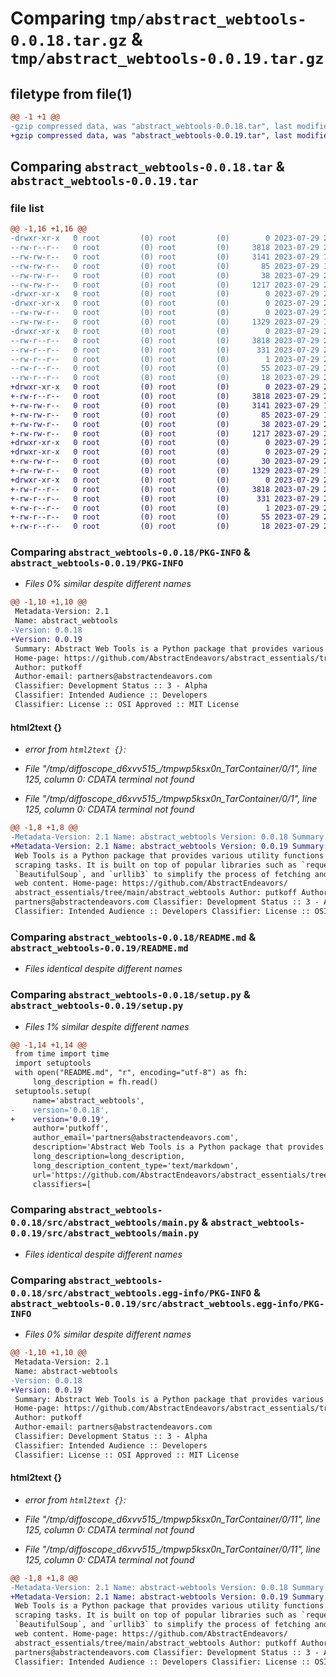 # Comparing `tmp/abstract_webtools-0.0.18.tar.gz` & `tmp/abstract_webtools-0.0.19.tar.gz`

## filetype from file(1)

```diff
@@ -1 +1 @@
-gzip compressed data, was "abstract_webtools-0.0.18.tar", last modified: Sat Jul 29 20:10:10 2023, max compression
+gzip compressed data, was "abstract_webtools-0.0.19.tar", last modified: Sat Jul 29 20:11:43 2023, max compression
```

## Comparing `abstract_webtools-0.0.18.tar` & `abstract_webtools-0.0.19.tar`

### file list

```diff
@@ -1,16 +1,16 @@
-drwxr-xr-x   0 root         (0) root         (0)        0 2023-07-29 20:10:10.179425 abstract_webtools-0.0.18/
--rw-r--r--   0 root         (0) root         (0)     3818 2023-07-29 20:10:10.179425 abstract_webtools-0.0.18/PKG-INFO
--rw-rw-r--   0 root         (0) root         (0)     3141 2023-07-29 19:58:01.000000 abstract_webtools-0.0.18/README.md
--rw-rw-r--   0 root         (0) root         (0)       85 2023-07-29 19:09:21.000000 abstract_webtools-0.0.18/pyproject.toml
--rw-rw-r--   0 root         (0) root         (0)       38 2023-07-29 20:10:10.179425 abstract_webtools-0.0.18/setup.cfg
--rw-rw-r--   0 root         (0) root         (0)     1217 2023-07-29 20:10:05.000000 abstract_webtools-0.0.18/setup.py
-drwxr-xr-x   0 root         (0) root         (0)        0 2023-07-29 20:10:10.179425 abstract_webtools-0.0.18/src/
-drwxr-xr-x   0 root         (0) root         (0)        0 2023-07-29 20:10:10.179425 abstract_webtools-0.0.18/src/abstract_webtools/
--rw-rw-r--   0 root         (0) root         (0)        0 2023-07-29 20:02:45.000000 abstract_webtools-0.0.18/src/abstract_webtools/__init__.py
--rw-rw-r--   0 root         (0) root         (0)     1329 2023-07-29 19:09:21.000000 abstract_webtools-0.0.18/src/abstract_webtools/main.py
-drwxr-xr-x   0 root         (0) root         (0)        0 2023-07-29 20:10:10.179425 abstract_webtools-0.0.18/src/abstract_webtools.egg-info/
--rw-r--r--   0 root         (0) root         (0)     3818 2023-07-29 20:10:10.000000 abstract_webtools-0.0.18/src/abstract_webtools.egg-info/PKG-INFO
--rw-r--r--   0 root         (0) root         (0)      331 2023-07-29 20:10:10.000000 abstract_webtools-0.0.18/src/abstract_webtools.egg-info/SOURCES.txt
--rw-r--r--   0 root         (0) root         (0)        1 2023-07-29 20:10:10.000000 abstract_webtools-0.0.18/src/abstract_webtools.egg-info/dependency_links.txt
--rw-r--r--   0 root         (0) root         (0)       55 2023-07-29 20:10:10.000000 abstract_webtools-0.0.18/src/abstract_webtools.egg-info/requires.txt
--rw-r--r--   0 root         (0) root         (0)       18 2023-07-29 20:10:10.000000 abstract_webtools-0.0.18/src/abstract_webtools.egg-info/top_level.txt
+drwxr-xr-x   0 root         (0) root         (0)        0 2023-07-29 20:11:43.339702 abstract_webtools-0.0.19/
+-rw-r--r--   0 root         (0) root         (0)     3818 2023-07-29 20:11:43.339702 abstract_webtools-0.0.19/PKG-INFO
+-rw-rw-r--   0 root         (0) root         (0)     3141 2023-07-29 19:58:01.000000 abstract_webtools-0.0.19/README.md
+-rw-rw-r--   0 root         (0) root         (0)       85 2023-07-29 19:09:21.000000 abstract_webtools-0.0.19/pyproject.toml
+-rw-rw-r--   0 root         (0) root         (0)       38 2023-07-29 20:11:43.339702 abstract_webtools-0.0.19/setup.cfg
+-rw-rw-r--   0 root         (0) root         (0)     1217 2023-07-29 20:11:37.000000 abstract_webtools-0.0.19/setup.py
+drwxr-xr-x   0 root         (0) root         (0)        0 2023-07-29 20:11:43.339702 abstract_webtools-0.0.19/src/
+drwxr-xr-x   0 root         (0) root         (0)        0 2023-07-29 20:11:43.339702 abstract_webtools-0.0.19/src/abstract_webtools/
+-rw-rw-r--   0 root         (0) root         (0)       30 2023-07-29 20:11:31.000000 abstract_webtools-0.0.19/src/abstract_webtools/__init__.py
+-rw-rw-r--   0 root         (0) root         (0)     1329 2023-07-29 19:09:21.000000 abstract_webtools-0.0.19/src/abstract_webtools/main.py
+drwxr-xr-x   0 root         (0) root         (0)        0 2023-07-29 20:11:43.339702 abstract_webtools-0.0.19/src/abstract_webtools.egg-info/
+-rw-r--r--   0 root         (0) root         (0)     3818 2023-07-29 20:11:43.000000 abstract_webtools-0.0.19/src/abstract_webtools.egg-info/PKG-INFO
+-rw-r--r--   0 root         (0) root         (0)      331 2023-07-29 20:11:43.000000 abstract_webtools-0.0.19/src/abstract_webtools.egg-info/SOURCES.txt
+-rw-r--r--   0 root         (0) root         (0)        1 2023-07-29 20:11:43.000000 abstract_webtools-0.0.19/src/abstract_webtools.egg-info/dependency_links.txt
+-rw-r--r--   0 root         (0) root         (0)       55 2023-07-29 20:11:43.000000 abstract_webtools-0.0.19/src/abstract_webtools.egg-info/requires.txt
+-rw-r--r--   0 root         (0) root         (0)       18 2023-07-29 20:11:43.000000 abstract_webtools-0.0.19/src/abstract_webtools.egg-info/top_level.txt
```

### Comparing `abstract_webtools-0.0.18/PKG-INFO` & `abstract_webtools-0.0.19/PKG-INFO`

 * *Files 0% similar despite different names*

```diff
@@ -1,10 +1,10 @@
 Metadata-Version: 2.1
 Name: abstract_webtools
-Version: 0.0.18
+Version: 0.0.19
 Summary: Abstract Web Tools is a Python package that provides various utility functions for web scraping tasks. It is built on top of popular libraries such as `requests`, `BeautifulSoup`, and `urllib3` to simplify the process of fetching and parsing web content.
 Home-page: https://github.com/AbstractEndeavors/abstract_essentials/tree/main/abstract_webtools
 Author: putkoff
 Author-email: partners@abstractendeavors.com
 Classifier: Development Status :: 3 - Alpha
 Classifier: Intended Audience :: Developers
 Classifier: License :: OSI Approved :: MIT License
```

#### html2text {}

 * *error from `html2text {}`:*

 * *File "/tmp/diffoscope_d6xvv515_/tmpwp5ksx0n_TarContainer/0/1", line 125, column 0: CDATA terminal not found*

 * *File "/tmp/diffoscope_d6xvv515_/tmpwp5ksx0n_TarContainer/0/1", line 125, column 0: CDATA terminal not found*

```diff
@@ -1,8 +1,8 @@
-Metadata-Version: 2.1 Name: abstract_webtools Version: 0.0.18 Summary: Abstract
+Metadata-Version: 2.1 Name: abstract_webtools Version: 0.0.19 Summary: Abstract
 Web Tools is a Python package that provides various utility functions for web
 scraping tasks. It is built on top of popular libraries such as `requests`,
 `BeautifulSoup`, and `urllib3` to simplify the process of fetching and parsing
 web content. Home-page: https://github.com/AbstractEndeavors/
 abstract_essentials/tree/main/abstract_webtools Author: putkoff Author-email:
 partners@abstractendeavors.com Classifier: Development Status :: 3 - Alpha
 Classifier: Intended Audience :: Developers Classifier: License :: OSI Approved
```

### Comparing `abstract_webtools-0.0.18/README.md` & `abstract_webtools-0.0.19/README.md`

 * *Files identical despite different names*

### Comparing `abstract_webtools-0.0.18/setup.py` & `abstract_webtools-0.0.19/setup.py`

 * *Files 1% similar despite different names*

```diff
@@ -1,14 +1,14 @@
 from time import time
 import setuptools
 with open("README.md", "r", encoding="utf-8") as fh:
     long_description = fh.read()
 setuptools.setup(
     name='abstract_webtools',
-    version='0.0.18',
+    version='0.0.19',
     author='putkoff',
     author_email='partners@abstractendeavors.com',
     description='Abstract Web Tools is a Python package that provides various utility functions for web scraping tasks. It is built on top of popular libraries such as `requests`, `BeautifulSoup`, and `urllib3` to simplify the process of fetching and parsing web content.',
     long_description=long_description,
     long_description_content_type='text/markdown',
     url='https://github.com/AbstractEndeavors/abstract_essentials/tree/main/abstract_webtools',
     classifiers=[
```

### Comparing `abstract_webtools-0.0.18/src/abstract_webtools/main.py` & `abstract_webtools-0.0.19/src/abstract_webtools/main.py`

 * *Files identical despite different names*

### Comparing `abstract_webtools-0.0.18/src/abstract_webtools.egg-info/PKG-INFO` & `abstract_webtools-0.0.19/src/abstract_webtools.egg-info/PKG-INFO`

 * *Files 0% similar despite different names*

```diff
@@ -1,10 +1,10 @@
 Metadata-Version: 2.1
 Name: abstract-webtools
-Version: 0.0.18
+Version: 0.0.19
 Summary: Abstract Web Tools is a Python package that provides various utility functions for web scraping tasks. It is built on top of popular libraries such as `requests`, `BeautifulSoup`, and `urllib3` to simplify the process of fetching and parsing web content.
 Home-page: https://github.com/AbstractEndeavors/abstract_essentials/tree/main/abstract_webtools
 Author: putkoff
 Author-email: partners@abstractendeavors.com
 Classifier: Development Status :: 3 - Alpha
 Classifier: Intended Audience :: Developers
 Classifier: License :: OSI Approved :: MIT License
```

#### html2text {}

 * *error from `html2text {}`:*

 * *File "/tmp/diffoscope_d6xvv515_/tmpwp5ksx0n_TarContainer/0/11", line 125, column 0: CDATA terminal not found*

 * *File "/tmp/diffoscope_d6xvv515_/tmpwp5ksx0n_TarContainer/0/11", line 125, column 0: CDATA terminal not found*

```diff
@@ -1,8 +1,8 @@
-Metadata-Version: 2.1 Name: abstract-webtools Version: 0.0.18 Summary: Abstract
+Metadata-Version: 2.1 Name: abstract-webtools Version: 0.0.19 Summary: Abstract
 Web Tools is a Python package that provides various utility functions for web
 scraping tasks. It is built on top of popular libraries such as `requests`,
 `BeautifulSoup`, and `urllib3` to simplify the process of fetching and parsing
 web content. Home-page: https://github.com/AbstractEndeavors/
 abstract_essentials/tree/main/abstract_webtools Author: putkoff Author-email:
 partners@abstractendeavors.com Classifier: Development Status :: 3 - Alpha
 Classifier: Intended Audience :: Developers Classifier: License :: OSI Approved
```

